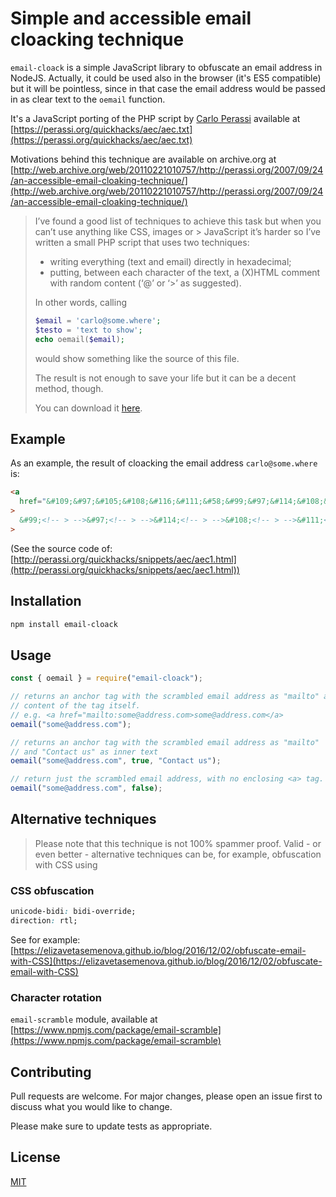 # Simple and accessible email cloacking technique

`email-cloack` is a simple JavaScript library to obfuscate an email address in
NodeJS.
Actually, it could be used also in the browser (it's ES5 compatible) but it
will be pointless, since in that case the email address would be passed in as
clear text to the `oemail` function.

It's a JavaScript porting of the PHP script by [Carlo Perassi](https://carlo.perassi.com/)
available at [https://perassi.org/quickhacks/aec/aec.txt](https://perassi.org/quickhacks/aec/aec.txt)

Motivations behind this technique are available on archive.org at
[http://web.archive.org/web/20110221010757/http://perassi.org/2007/09/24/an-accessible-email-cloaking-technique/](http://web.archive.org/web/20110221010757/http://perassi.org/2007/09/24/an-accessible-email-cloaking-technique/)

> I’ve found a good list of techniques to achieve this task but when you can’t
> use anything like CSS, images or > JavaScript it’s harder so I’ve written a
> small PHP script that uses two techniques:
>
> - writing everything (text and email) directly in hexadecimal;
> - putting, between each character of the text, a (X)HTML comment with random content (‘@’ or ‘>’ as suggested).
>
> In other words, calling
>
> ```php
> $email = 'carlo@some.where';
> $testo = 'text to show';
> echo oemail($email);
> ```
>
> would show something like the source of this file.
>
> The result is not enough to save your life but it can be a decent method, though.
>
> You can download it [here](https://perassi.org/quickhacks/aec/aec.txt).

## Example

As an example, the result of cloacking the email address `carlo@some.where` is:

```html
<a
  href="&#109;&#97;&#105;&#108;&#116;&#111;&#58;&#99;&#97;&#114;&#108;&#111;&#64;&#115;&#111;&#109;&#101;&#46;&#119;&#104;&#101;&#114;&#101;"
>
  &#99;<!-- > -->&#97;<!-- > -->&#114;<!-- > -->&#108;<!-- > -->&#111;<!-- > -->&#64;<!-- > -->&#115;<!-- @ -->&#111;<!-- @ -->&#109;<!-- @ -->&#101;<!-- > -->&#46;<!-- > -->&#119;<!-- @ -->&#104;<!-- @ -->&#101;<!-- > -->&#114;<!-- @ -->&#101;<!-- @ --></a
>
```

(See the source code of: [http://perassi.org/quickhacks/snippets/aec/aec1.html](http://perassi.org/quickhacks/snippets/aec/aec1.html))

## Installation

```bash
npm install email-cloack
```

## Usage

```javascript
const { oemail } = require("email-cloack");

// returns an anchor tag with the scrambled email address as "mailto" and as
// content of the tag itself.
// e.g. <a href="mailto:some@address.com>some@address.com</a>
oemail("some@address.com");

// returns an anchor tag with the scrambled email address as "mailto"
// and "Contact us" as inner text
oemail("some@address.com", true, "Contact us");

// return just the scrambled email address, with no enclosing <a> tag.
oemail("some@address.com", false);
```

## Alternative techniques

> Please note that this technique is not 100% spammer proof. Valid - or even
> better - alternative techniques can be, for example, obfuscation with CSS using

### CSS obfuscation

```css
unicode-bidi: bidi-override;
direction: rtl;
```

See for example:
[https://elizavetasemenova.github.io/blog/2016/12/02/obfuscate-email-with-CSS](https://elizavetasemenova.github.io/blog/2016/12/02/obfuscate-email-with-CSS)

### Character rotation

`email-scramble` module, available at
[https://www.npmjs.com/package/email-scramble](https://www.npmjs.com/package/email-scramble)

## Contributing

Pull requests are welcome. For major changes, please open an issue first to discuss what you would like to change.

Please make sure to update tests as appropriate.

## License

[MIT](https://choosealicense.com/licenses/mit/)
